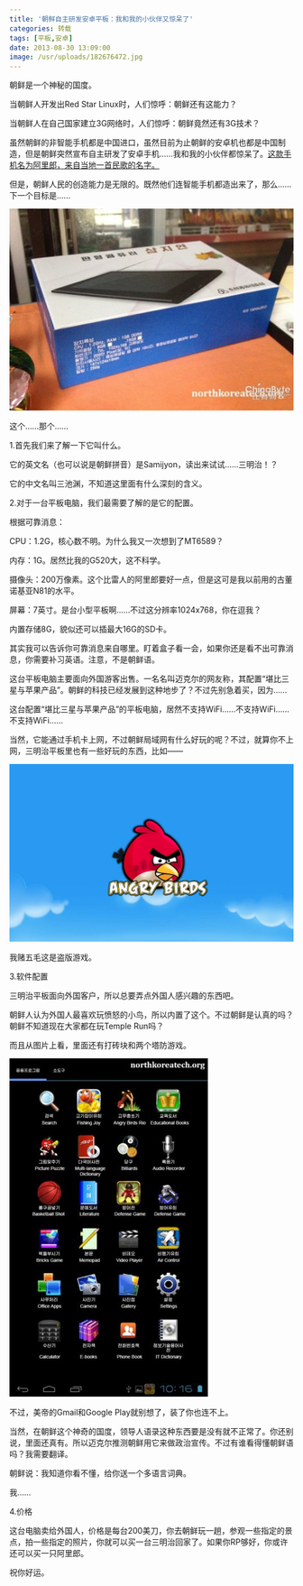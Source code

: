 ```yaml
---
title: '朝鲜自主研发安卓平板：我和我的小伙伴又惊呆了'
categories: 转载
tags: [平板,安卓]
date: 2013-08-30 13:09:00
image: /usr/uploads/182676472.jpg
---
```

朝鲜是一个神秘的国度。

当朝鲜人开发出Red Star Linux时，人们惊呼：朝鲜还有这能力？

当朝鲜人在自己国家建立3G网络时，人们惊呼：朝鲜竟然还有3G技术？

虽然朝鲜的非智能手机都是中国进口，虽然目前为止朝鲜的安卓机也都是中国制造，但是朝鲜突然宣布自主研发了安卓手机……我和我的小伙伴都惊呆了。[这款手机名为阿里郎，来自当地一首民歌的名字。](/article/chat/north-korean-arirang-android-phone-shock-everyone.lantian)

但是，朝鲜人民的创造能力是无限的。既然他们连智能手机都造出来了，那么……下一个目标是……

![朝鲜平板电脑](../../../../usr/uploads/182676472.jpg)

这个……那个……

1.首先我们来了解一下它叫什么。

它的英文名（也可以说是朝鲜拼音）是Samijyon，读出来试试……三明治！？

它的中文名叫三池渊，不知道这里面有什么深刻的含义。

2.对于一台平板电脑，我们最需要了解的是它的配置。

根据可靠消息：

CPU：1.2G，核心数不明。为什么我又一次想到了MT6589？

内存：1G。居然比我的G520大，这不科学。

摄像头：200万像素。这个比雷人的阿里郎要好一点，但是这可是我以前用的古董诺基亚N81的水平。

屏幕：7英寸。是台小型平板啊……不过这分辨率1024x768，你在逗我？

内置存储8G，貌似还可以插最大16G的SD卡。

其实我可以告诉你可靠消息来自哪里。盯着盒子看一会，如果你还是看不出可靠消息，你需要补习英语。注意，不是朝鲜语。

这台平板电脑主要面向外国游客出售。一名名叫迈克尔的网友称，其配置“堪比三星与苹果产品”。朝鲜的科技已经发展到这种地步了？不过先别急着买，因为……

这台配置“堪比三星与苹果产品”的平板电脑，居然不支持WiFi……不支持WiFi……不支持WiFi……

当然，它能通过手机卡上网，不过朝鲜局域网有什么好玩的呢？不过，就算你不上网，三明治平板里也有一些好玩的东西，比如——

![愤怒的小鸟](../../../../usr/uploads/2935984201.jpg)

我赌五毛这是盗版游戏。

3.软件配置

三明治平板面向外国客户，所以总要弄点外国人感兴趣的东西吧。

朝鲜人认为外国人最喜欢玩愤怒的小鸟，所以内置了这个。不过朝鲜是认真的吗？朝鲜不知道现在大家都在玩Temple Run吗？

而且从图片上看，里面还有打砖块和两个塔防游戏。

![三明治内置应用](../../../../usr/uploads/3807044014.jpg)

不过，美帝的Gmail和Google Play就别想了，装了你也连不上。

当然，在朝鲜这个神奇的国度，领导人语录这种东西要是没有就不正常了。你还别说，里面还真有。所以迈克尔推测朝鲜用它来做政治宣传。不过有谁看得懂朝鲜语吗？我需要翻译。

朝鲜说：我知道你看不懂，给你送一个多语言词典。

我……

4.价格

这台电脑卖给外国人，价格是每台200美刀，你去朝鲜玩一趟，参观一些指定的景点，拍一些指定的照片，你就可以买一台三明治回家了。如果你RP够好，你或许还可以买一只阿里郎。

祝你好运。

